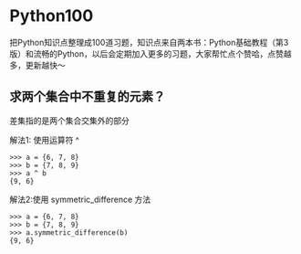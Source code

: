 # Python100
把Python知识点整理成100道习题，知识点来自两本书：Python基础教程（第3版）和流畅的Python，以后会定期加入更多的习题，大家帮忙点个赞哈，点赞越多，更新越快～


## 求两个集合中不重复的元素？

差集指的是两个集合交集外的部分

解法1: 使用运算符 ^


```
>>> a = {6, 7, 8}
>>> b = {7, 8, 9}
>>> a ^ b
{9, 6}
```

解法2:使用 symmetric_difference 方法


```
>>> a = {6, 7, 8}
>>> b = {7, 8, 9}
>>> a.symmetric_difference(b)
{9, 6}
```